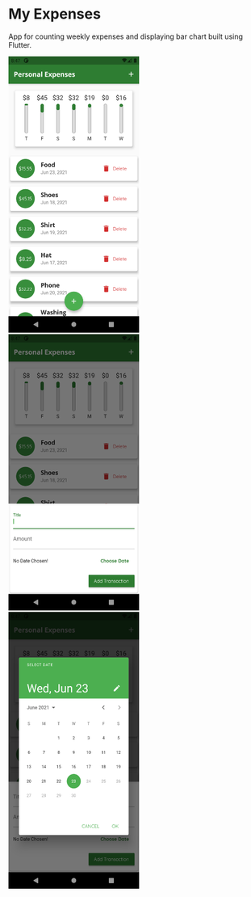 # My Expenses

App for counting weekly expenses and displaying bar chart built using Flutter.

<img src="documentation_assets/screenshot1.png" width="259.2" height="547.2">
<img src="documentation_assets/screenshot2.png" width="259.2" height="547.2">
<img src="documentation_assets/screenshot3.png" width="259.2" height="547.2">